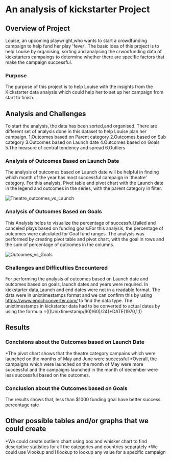 # An analysis of kickstarter Project
## Overview of Project
Louise, an upcoming playwright,who wants to start a crowdfunding campaign to help fund her play 'fever'. The basic idea of this project is to help Louise by organising, sorting and analysing the crwodfunding data of kickstarters campaings to determine whether there are specific factors that make the campaign successful.

### Purpose 
The purpose of this project is to help Louise with the insights from the Kickstarter data analysis which could help her to set up her campaign from start to finish.

## Analysis and Challenges
To start the analysis, the data has been sorted,and organised. There are different set of analysis done in this dataset to help Louise plan her campaign.
1.Outcomes based on Parent category
2.Outcomes based on Sub category
3.Outcomes based on Launch date
4.Outcomes based on Goals
5.The measure of central tendency and spread
6.Outliers

### Analysis of Outcomes Based on Launch Date
The analysis of outcomes based on Launch date will be helpful in finding which month of the year has most successful campaign in 'theatre' category. For this analysis, Pivot table and pivot chart with the Launch date in the legend and outcomes in the series, with the parent category in filter. 

![Theatre_outcomes_vs_Launch](https://user-images.githubusercontent.com/108298416/176934709-120ec6f5-072e-4ea5-ad14-1b76fb53a6b8.png)

### Analysis of Outcomes Based on Goals
This Analysis helps to visualize the percentage of successful,failed and canceled plays based on funding goals.For this analysis, the percentage of outcomes were calculated for Goal fund ranges. The analysis was performed by creating pivot table and pivot chart, with the goal in rows and the sum of percentage of outcomes in the columns. 

![Outcomes_vs_Goals](https://user-images.githubusercontent.com/108298416/176934535-c4cecb28-636c-4738-8098-1132ef58c50d.png)

### Challenges and Difficulties Encountered
For performing the analysis of outcomes based on Launch date and outcomes based on goals, launch dates and years were required. In kickstarter data,Launch and end dates were not in a readable format. The data were in unixtimestamps format and we can confirm this by using https://www.epochconverter.com/ to find the data type. The unixtimestamps in kickstarter data had to be converted to actual dates by using the formula  =(((Unixtimestamp/60)/60)/24)+DATE(1970,1,1)

## Results
### Conclsions about the Outcomes based on Launch Date
*The pivot chart shows that the theatre category campains which were launched on the months of May and June were successful
*Overall, the campaigns which were launched on the month of May were more successful and the campaigns launched in the month of december were less successful based on the outcomes. 
### Conclusion about the Outcomes based on Goals
The results shows that, less than $1000 funding goal have better success percentage rate

## Other possible tables and/or graphs that we could create
*We could create outliers chart using box and whisker chart to find descriptive statistics for all the categories and countries separately
*We could use Vlookup and Hlookup to lookup any value for a specific campaign



